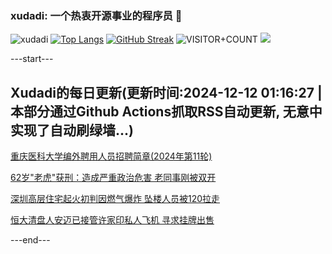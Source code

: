 ### xudadi: 一个热衷开源事业的程序员 👋

![xudadi](https://github-readme-stats-git-masterorgs-github-readme-stats-team.vercel.app/api?username=xudadi)
[![Top Langs](https://github-readme-stats.vercel.app/api/top-langs/?username=xudadi)](https://github.com/anuraghazra/github-readme-stats)
[![GitHub Streak](https://streak-stats.demolab.com?user=xudadi&locale=zh_Hans)](https://git.io/streak-stats)
![VISITOR+COUNT](https://komarev.com/ghpvc/?username=xudadi&label=VISITOR+COUNT)
![](https://raw.githubusercontent.com/xudadi/xudadi/main/assets/github-contribution-grid-snake.svg)


---start---

## Xudadi的每日更新(更新时间:2024-12-12 01:16:27 | 本部分通过Github Actions抓取RSS自动更新, 无意中实现了自动刷绿墙...)

[重庆医科大学编外聘用人员招聘简章(2024年第11轮)](https://www.gongkaoleida.com/article/2226288)

[62岁"老虎"获刑：造成严重政治危害 老同事刚被双开](https://m.163.com/news/article/JJ576E8D055040N3.html)

[深圳高层住宅起火初判因燃气爆炸 坠楼人员被120拉走](https://m.163.com/news/article/JJ55JADD0512D3VJ.html)

[恒大清盘人安迈已接管许家印私人飞机 寻求挂牌出售](https://m.163.com/news/article/JJ51OIHB05198CJN.html)

---end---
